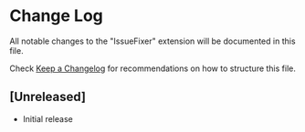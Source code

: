 # Change Log

All notable changes to the "IssueFixer" extension will be documented in this file.

Check [Keep a Changelog](http://keepachangelog.com/) for recommendations on how to structure this file.

## [Unreleased]

- Initial release